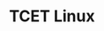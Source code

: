 ---
sidebar_position: 1
title: TCET Linux
id: about-tcet-linux
sidebar_label: What is TCET Linux
description: A brief overview of TCET Linux
keywords: [tcet, open-source, linux]
---
